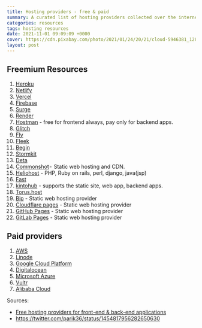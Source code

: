 ```yaml
---
title: Hosting providers - free & paid
summary: A curated list of hosting providers collected over the internet
categories: resources
tags: hosting resources
date: 2021-11-01 09:09:09 +0000
cover: https://cdn.pixabay.com/photo/2021/01/24/20/21/cloud-5946381_1280.jpg
layout: post
---
```


## Freemium Resources

1. [Heroku](https://heroku.com)
2. [Netlify](https://netlify.com)
3. [Vercel](https://vercel.com)
4. [Firebase](https://firebase.com)
5. [Surge](https://surge.sh)
6. [Render](https://render.com)
7. [Hostman](https://hostman.com) - free for frontend always, pay only for backend apps.
8. [Glitch](https://glitch.com)
9. [Fly](https://fly.io)
10. [Fleek](https://fleek.co)
11. [Begin](https://begin.com)
12. [Stormkit](https://stormkit.io)
13. [Deta](https://deta.sh)
14. [Commonshot](https://commons.host) -  Static web hosting and CDN.
15. [Heliohost](https://heliohost.org) - PHP, Ruby on rails, perl, django, java(jsp)
16. [Fast](https://fast.io)
17. [kintohub](https://kintohub.com) - supports the static site, web app, backend apps.
18. [Torus.host](https://torus.host)
19. [Bip](https://bip.sh) - Static web hosting provider
20. [Cloudflare pages](https://pages.cloudflare.com) - Static web hosting provider
21. [GitHub Pages](https://guides.github.com/features/pages/) - Static web hosting provider
22. [GitLab Pages](https://docs.gitlab.com/ee/user/project/pages/) - Static web hosting provider

## Paid providers

1. [AWS](https://aws.amazon.com/)
2. [Linode](https://www.linode.com/)
3. [Google Cloud Platform](https://console.cloud.google.com)
4. [Digitalocean](https://www.digitalocean.com)
5. [Microsoft Azure](https://azure.microsoft.com/en-us/)
6. [Vultr](https://www.vultr.com/)
7. [Alibaba Cloud](https://eu.alibabacloud.com/)

Sources:

- [Free hosting providers for front-end & back-end applications](https://dev.to/vuelancer/free-deployment-providers-bk0)
- <https://twitter.com/parik36/status/1454817956282650630>